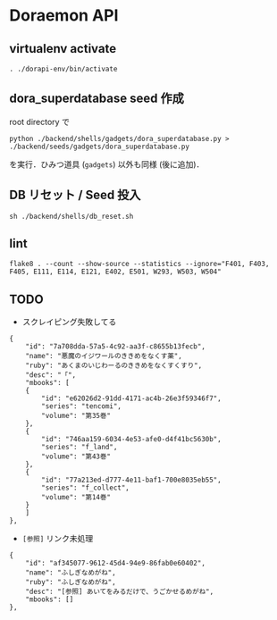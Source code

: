 # Doraemon API

## virtualenv activate
```
. ./dorapi-env/bin/activate
```

## dora_superdatabase seed 作成
root directory で
```
python ./backend/shells/gadgets/dora_superdatabase.py > ./backend/seeds/gadgets/dora_superdatabase.py
```
を実行．ひみつ道具 (`gadgets`) 以外も同様 (後に追加)．

## DB リセット / Seed 投入
```
sh ./backend/shells/db_reset.sh
```

## lint
```
flake8 . --count --show-source --statistics --ignore="F401, F403, F405, E111, E114, E121, E402, E501, W293, W503, W504"
```

## TODO
- スクレイピング失敗してる
```
{
    "id": "7a708dda-57a5-4c92-aa3f-c8655b13fecb",
    "name": "悪魔のイジワールのききめをなくす薬",
    "ruby": "あくまのいじわーるのききめをなくすくすり",
    "desc": "「",
    "mbooks": [
    {
        "id": "e62026d2-91dd-4171-ac4b-26e3f59346f7",
        "series": "tencomi",
        "volume": "第35巻"
    },
    {
        "id": "746aa159-6034-4e53-afe0-d4f41bc5630b",
        "series": "f_land",
        "volume": "第43巻"
    },
    {
        "id": "77a213ed-d777-4e11-baf1-700e8035eb55",
        "series": "f_collect",
        "volume": "第14巻"
    }
    ]
},
```
- `[参照]` リンク未処理
```
{
    "id": "af345077-9612-45d4-94e9-86fab0e60402",
    "name": "ふしぎなめがね",
    "ruby": "ふしぎなめがね",
    "desc": "[参照] あいてをみるだけで、うごかせるめがね",
    "mbooks": []
},
```